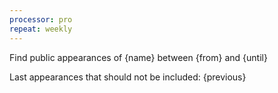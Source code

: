 ```yaml
---
processor: pro
repeat: weekly
---
```


Find public appearances of {name} between {from} and {until}

Last appearances that should not be included:
{previous}

